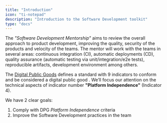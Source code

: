 ```yaml
---
title: "Introduction"
icon: "ti-notepad"
description: "Introduction to the Software Development toolkit"
type: "docs"
---
```


The _"Software Development Mentorship"_ aims to review the overall approach to product development,
improving the quality, security of the products and velocity of the teams. The mentor will work with
the teams in several areas: continuous integration (CI), automatic deployments (CD), quality
assurance (automatic testing via unit/integration/e2e tests), reproducible artifacts, development
environment among others.

The [Digital Public Goods](https://digitalpublicgoods.net) defines a standard with 9 indicators to
conform and be considered a digital public good . We’ll focus our attention on the technical aspects
of indicator number **"Platform Independence"** (Indicator 4).

We have 2 clear goals:

 1. Comply with DPG _Platform Independence_ criteria
 2. Improve the Software Development practices in the team
